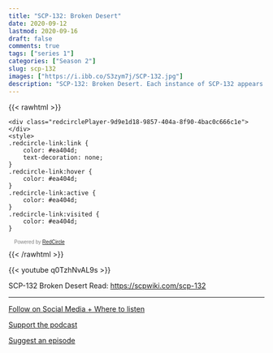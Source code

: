 ```yaml
---
title: "SCP-132: Broken Desert"
date: 2020-09-12
lastmod: 2020-09-16
draft: false
comments: true
tags: ["series 1"]
categories: ["Season 2"]
slug: scp-132
images: ["https://i.ibb.co/S3zym7j/SCP-132.jpg"]
description: "SCP-132: Broken Desert. Each instance of SCP-132 appears to contain a patch of desert sand."
---
```


{{< rawhtml >}}
<script async defer onload="redcircleIframe();" src="https://api.podcache.net/embedded-player/sh/63705181-2bd5-4fc1-a869-6f5b27226efa/ep/9d9e1d18-9857-404a-8f90-4bac0c666c1e"></script>
    <div class="redcirclePlayer-9d9e1d18-9857-404a-8f90-4bac0c666c1e"></div>
    <style>
    .redcircle-link:link {
        color: #ea404d;
        text-decoration: none;
    }
    .redcircle-link:hover {
        color: #ea404d;
    }
    .redcircle-link:active {
        color: #ea404d;
    }
    .redcircle-link:visited {
        color: #ea404d;
    }
</style>
<p style="margin-top:3px;margin-left:11px;font-family: sans-serif;font-size: 10px; color: gray;">Powered by <a class="redcircle-link" href="https://redcircle.com?utm_source=rc_embedded_player&utm_medium=web&utm_campaign=embedded_v1">RedCircle</a></p>
{{< /rawhtml >}}

{{< youtube q0TzhNvAL9s >}}

SCP-132
Broken Desert
Read: https://scpwiki.com/scp-132

---

[Follow on Social Media + Where to listen](/links)

[Support the podcast](/support)

[Suggest an episode](/suggest)

